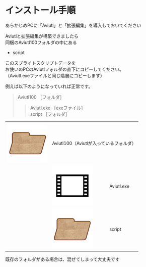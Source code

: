 # インストール手順

あらかじめPCに「Aviutl」と「拡張編集」を導入しておいてください

Aviutlと拡張編集が構築できましたら  
同梱のAviutl100フォルダの中にある

- script

このスプライトスクリプトデータを  
お使いのPCのAviutlフォルダの直下にコピーしてください。  
（Aviutl.exeファイルと同じ階層にコピーします）

例えば以下のようになっていれば正常です。
> Aviutl100 ［フォルダ］
>> Aviutl.exe ［exeファイル］  
>> script ［フォルダ］  

<table class="file-tree">
  <tbody>
    <tr>
      <td class="file-tree-icon-cell"><img src="img/icon_folder.png"></td>
      <td colspan="2">Aviutl100（Aviutlが入っているフォルダ）</td>
    </tr>
    <tr>
      <td></td>
      <td class="file-tree-icon-cell"><img src="img/icon_aviutl.png"></td>
      <td>Aviutl.exe</td>
    </tr>
    <tr>
      <td></td>
      <td class="file-tree-icon-cell"><img src="img/icon_folder.png"></td>
      <td>script</td>
    </tr>
  </tbody>
</table>

既存のフォルダがある場合は、混ぜてしまって大丈夫です
